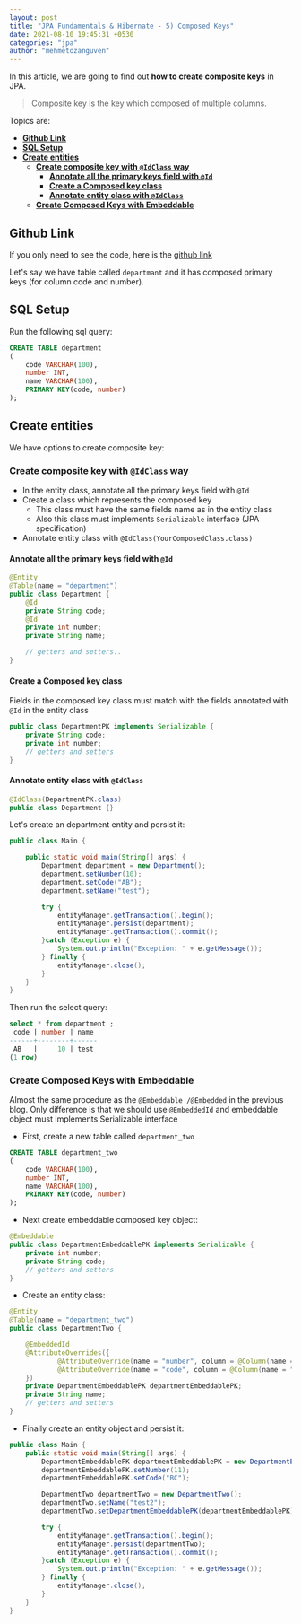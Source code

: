 ```yaml
---
layout: post
title: "JPA Fundamentals & Hibernate - 5) Composed Keys"
date: 2021-08-10 19:45:31 +0530
categories: "jpa"
author: "mehmetozanguven"
---
```


In this article, we are going to find out **how to create composite keys** in JPA.

> Composite key is the key which composed of multiple columns.

Topics are:

- [**Github Link**](#github_link)
- [**SQL Setup**](#sql_setup)
- [**Create entities**](#create_entities)
  - [**Create composite key with `@IdClass` way**](#create_with_idclass)
    - [**Annotate all the primary keys field with `@Id`**](#create_with_idclass_annotate)
    - [**Create a Composed key class**](#create_with_idclass_composed_key)
    - [**Annotate entity class with `@IdClass`**](#create_with_idclass_annotate_entity)
  - [**Create Composed Keys with Embeddable**](#create_with_embeddable)

## Github Link <a name="github_link"></a>

If you only need to see the code, here is the [github link](https://github.com/mehmetozanguven/jpa_fundamentals_and_hibernate/tree/master/composed-keys)

Let's say we have table called `departmant` and it has composed primary keys (for column code and number).

## SQL Setup <a name="sql_setup"></a>

Run the following sql query:

```sql
CREATE TABLE department
(
    code VARCHAR(100),
    number INT,
    name VARCHAR(100),
    PRIMARY KEY(code, number)
);
```

## Create entities <a name="create_entities"></a>

We have options to create composite key:

### Create composite key with `@IdClass` way <a name="create_with_idclass"></a>

- In the entity class, annotate all the primary keys field with `@Id`
- Create a class which represents the composed key
  - This class must have the same fields name as in the entity class
  - Also this class must implements `Serializable` interface (JPA specification)
- Annotate entity class with `@IdClass(YourComposedClass.class)`

#### Annotate all the primary keys field with `@Id` <a name="create_with_idclass_annotate"></a>

```java
@Entity
@Table(name = "department")
public class Department {
    @Id
    private String code;
    @Id
    private int number;
    private String name;

    // getters and setters..
}
```

#### Create a Composed key class <a name="create_with_idclass_composed_key"></a>

Fields in the composed key class must match with the fields annotated with `@Id` in the entity class

```java
public class DepartmentPK implements Serializable {
    private String code;
    private int number;
    // getters and setters
}
```

#### Annotate entity class with `@IdClass` <a name="create_with_idclass_annotate_entity"></a>

```java
@IdClass(DepartmentPK.class)
public class Department {}
```

Let's create an department entity and persist it:

```java
public class Main {

    public static void main(String[] args) {
        Department department = new Department();
        department.setNumber(10);
        department.setCode("AB");
        department.setName("test");

        try {
            entityManager.getTransaction().begin();
            entityManager.persist(department);
            entityManager.getTransaction().commit();
        }catch (Exception e) {
            System.out.println("Exception: " + e.getMessage());
        } finally {
            entityManager.close();
        }
    }
}
```

Then run the select query:

```sql
select * from department ;
 code | number | name
------+--------+------
 AB   |     10 | test
(1 row)
```

### Create Composed Keys with Embeddable <a name="create_with_embeddable"></a>

Almost the same procedure as the `@Embeddable /@Embedded` in the previous blog. Only difference is that we should use `@EmbeddedId` and embeddable object must implements Serializable interface

- First, create a new table called `department_two`

```sql
CREATE TABLE department_two
(
    code VARCHAR(100),
    number INT,
    name VARCHAR(100),
    PRIMARY KEY(code, number)
);
```

- Next create embeddable composed key object:

```java
@Embeddable
public class DepartmentEmbeddablePK implements Serializable {
    private int number;
    private String code;
    // getters and setters
}
```

- Create an entity class:

```java
@Entity
@Table(name = "department_two")
public class DepartmentTwo {

    @EmbeddedId
    @AttributeOverrides({
            @AttributeOverride(name = "number", column = @Column(name = "number")),
            @AttributeOverride(name = "code", column = @Column(name = "code")),
    })
    private DepartmentEmbeddablePK departmentEmbeddablePK;
    private String name;
    // getters and setters
}
```

- Finally create an entity object and persist it:

```java
public class Main {
    public static void main(String[] args) {
        DepartmentEmbeddablePK departmentEmbeddablePK = new DepartmentEmbeddablePK();
        departmentEmbeddablePK.setNumber(11);
        departmentEmbeddablePK.setCode("BC");

        DepartmentTwo departmentTwo = new DepartmentTwo();
        departmentTwo.setName("test2");
        departmentTwo.setDepartmentEmbeddablePK(departmentEmbeddablePK);

        try {
            entityManager.getTransaction().begin();
            entityManager.persist(departmentTwo);
            entityManager.getTransaction().commit();
        }catch (Exception e) {
            System.out.println("Exception: " + e.getMessage());
        } finally {
            entityManager.close();
        }
    }
}
```
